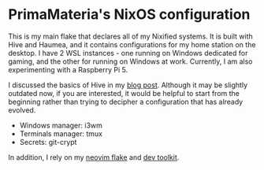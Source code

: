 # PrimaMateria's NixOS configuration

This is my main flake that declares all of my Nixified systems. It is built with
Hive and Haumea, and it contains configurations for my home station on the
desktop. I have 2 WSL instances - one running on Windows dedicated for gaming,
and the other for running on Windows at work. Currently, I am also experimenting
with a Raspberry Pi 5.

I discussed the basics of Hive in my [blog
post](https://primamateria.github.io/blog/hive/). Although it may be slightly
outdated now, if you are interested, it would be helpful to start from the
beginning rather than trying to decipher a configuration that has already
evolved.

- Windows manager: i3wm
- Terminals manager: tmux
- Secrets: git-crypt

In addition, I rely on my [neovim
flake](https://github.com/PrimaMateria/neovim-nix) and [dev
toolkit](https://github.com/PrimaMateria/dev-toolkit-nix).

